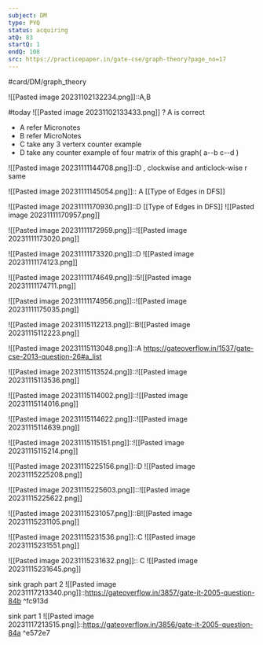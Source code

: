```yaml
---
subject: DM
type: PYQ
status: acquiring
atQ: 83
startQ: 1
endQ: 108
src: https://practicepaper.in/gate-cse/graph-theory?page_no=17
---
```

#card/DM/graph_theory 

![[Pasted image 20231102132234.png]]::A,B <!--SR:!2023-11-18,11,270-->

#today ![[Pasted image 20231102133433.png]]
?
A is correct
- A refer Micronotes
- B refer MicroNotes
- C take any 3 verterx counter example
- D take any counter example of four matrix of this graph( a--b  c--d  )



![[Pasted image 20231111144708.png]]::D , clockwise and anticlock-wise r same <!--SR:!2023-11-13,2,164-->

![[Pasted image 20231111145054.png]]:: A [[Type of Edges in DFS]] <!--SR:!2023-11-14,2,169-->

![[Pasted image 20231111170930.png]]::D [[Type of Edges in DFS]] ![[Pasted image 20231111170957.png]] <!--SR:!2023-11-14,2,164-->

![[Pasted image 20231111172959.png]]::![[Pasted image 20231111173020.png]] <!--SR:!2023-11-14,2,164-->

![[Pasted image 20231111173320.png]]::D ![[Pasted image 20231111174123.png]] <!--SR:!2023-11-14,2,164-->

![[Pasted image 20231111174649.png]]::5![[Pasted image 20231111174711.png]] <!--SR:!2023-11-13,2,164-->

![[Pasted image 20231111174956.png]]::![[Pasted image 20231111175035.png]]

![[Pasted image 20231115112213.png]]::B![[Pasted image 20231115112223.png]]

![[Pasted image 20231115113048.png]]::A https://gateoverflow.in/1537/gate-cse-2013-question-26#a_list

![[Pasted image 20231115113524.png]]::![[Pasted image 20231115113536.png]]

![[Pasted image 20231115114002.png]]::![[Pasted image 20231115114016.png]]

![[Pasted image 20231115114622.png]]::![[Pasted image 20231115114639.png]]

![[Pasted image 20231115115151.png]]::![[Pasted image 20231115115214.png]]

![[Pasted image 20231115225156.png]]::D ![[Pasted image 20231115225208.png]]

![[Pasted image 20231115225603.png]]::![[Pasted image 20231115225622.png]]

![[Pasted image 20231115231057.png]]::B![[Pasted image 20231115231105.png]]

![[Pasted image 20231115231536.png]]::C ![[Pasted image 20231115231551.png]]

![[Pasted image 20231115231632.png]]:: C ![[Pasted image 20231115231645.png]]

sink graph part 2
![[Pasted image 20231117213340.png]]::https://gateoverflow.in/3857/gate-it-2005-question-84b ^fc913d

sink part 1
![[Pasted image 20231117213515.png]]::https://gateoverflow.in/3856/gate-it-2005-question-84a ^e572e7